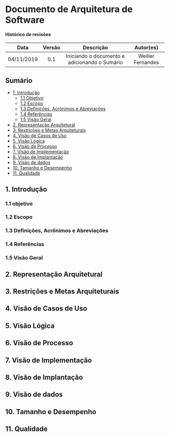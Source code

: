 # Documento de Arquitetura de Software

#### Histórico de revisões
|    Data    | Versão |       Descrição       |    Autor(es)     |
| :--------: | :----: | :-------------------: | :--------------: |
| 04/11/2019 |  0.1   | Iniciando o documento e adicionando o Sumário | Weiller Fernandes |

## Sumário
  - [1. Introdução]()
    - [1.1 Objetivo]()
    - [1.2 Escopo]()
    - [1.3 Definições, Acrônimos e Abreviações]()
    - [1.4 Referências]()
    - [1.5 Visão Geral]()
  - [2. Representação Arquitetural]()
  - [3. Restrições e Metas Arquiteturais]()
  - [4. Visão de Casos de Uso]()
  - [5. Visão Lógica]()
  - [6. Visão de Processo]()
  - [7. Visão de Implementação]()
  - [8. Visão de Implantação]()
  - [9. Visão de dados]()
  - [10. Tamanho e Desempenho]()
  - [11. Qualidade]()

## 1. Introdução

### 1.1 objetivo

### 1.2 Escopo

### 1.3 Definições, Acrônimos e Abreviações

### 1.4 Referências

### 1.5 Visão Geral

## 2. Representação Arquitetural

## 3. Restrições e Metas Arquiteturais

## 4. Visão de Casos de Uso

## 5. Visão Lógica

## 6. Visão de Processo

## 7. Visão de Implementação

## 8. Visão de Implantação

## 9. Visão de dados

## 10. Tamanho e Desempenho

## 11. Qualidade
